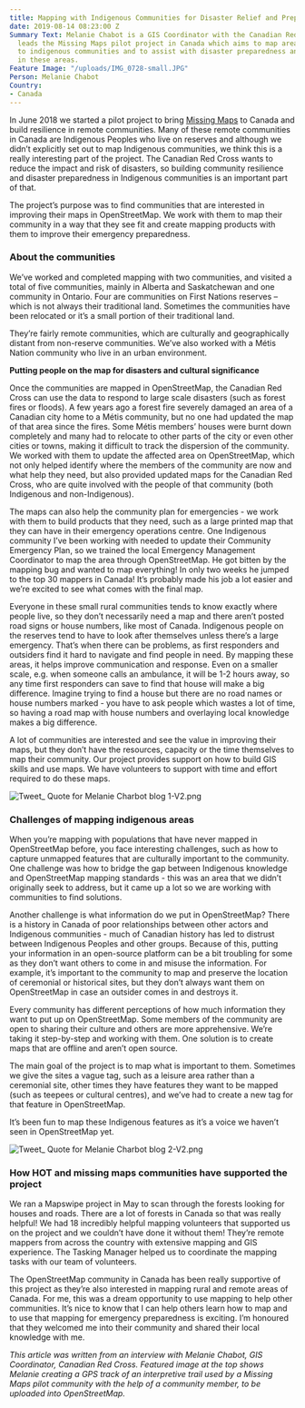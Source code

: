 ```yaml
---
title: Mapping with Indigenous Communities for Disaster Relief and Preparedness
date: 2019-08-14 08:23:00 Z
Summary Text: Melanie Chabot is a GIS Coordinator with the Canadian Red Cross. She
  leads the Missing Maps pilot project in Canada which aims to map areas important
  to indigenous communities and to assist with disaster preparedness and response
  in these areas.
Feature Image: "/uploads/IMG_0728-small.JPG"
Person: Melanie Chabot
Country:
- Canada
---
```


In June 2018 we started a pilot project to bring [Missing Maps](http://www.missingmaps.org/) to Canada and build resilience in remote communities. Many of these remote communities in Canada are Indigenous Peoples who live on reserves and although we didn’t explicitly set out to map Indigenous communities, we think this is a really interesting part of the project. The Canadian Red Cross wants to reduce the impact and risk of disasters, so building community resilience and disaster preparedness in Indigenous communities is an important part of that.

The project’s purpose was to find communities that are interested in improving their maps in OpenStreetMap. We work with them to map their community in a way that they see fit and create mapping products with them to improve their emergency preparedness.

### **About the communities**

We’ve worked and completed mapping with two communities, and visited a total of five communities, mainly in Alberta and Saskatchewan and one community in Ontario. Four are communities on First Nations reserves – which is not always their traditional land. Sometimes the communities have been relocated or it’s a small portion of their traditional land.

They’re fairly remote communities, which are culturally and geographically distant from non-reserve communities. We’ve also worked with a Métis Nation community who live in an urban environment.

**Putting people on the map for disasters and cultural significance**

Once the communities are mapped in OpenStreetMap, the Canadian Red Cross can use the data to respond to large scale disasters (such as forest fires or floods). A few years ago a forest fire severely damaged an area of a Canadian city home to a Métis community, but no one had updated the map of that area since the fires. Some Métis members’ houses were burnt down completely and many had to relocate to other parts of the city or even other cities or towns, making it difficult to track the dispersion of the community. We worked with them to update the affected area on OpenStreetMap, which not only helped identify where the members of the community are now and what help they need, but also provided updated maps for the Canadian Red Cross, who are quite involved with the people of that community (both Indigenous and non-Indigenous).

The maps can also help the community plan for emergencies - we work with them to build products that they need, such as a large printed map that they can have in their emergency operations centre. One Indigenous community I’ve been working with needed to update their Community Emergency Plan, so we trained the local Emergency Management Coordinator to map the area through OpenStreetMap. He got bitten by the mapping bug and wanted to map everything! In only two weeks he jumped to the top 30 mappers in Canada! It’s probably made his job a lot easier and we’re excited to see what comes with the final map.

Everyone in these small rural communities tends to know exactly where people live, so they don’t necessarily need a map and there aren’t posted road signs or house numbers, like most of Canada. Indigenous people on the reserves tend to have to look after themselves unless there’s a large emergency. That’s when there can be problems, as first responders and outsiders find it hard to navigate and find people in need. By mapping these areas, it helps improve communication and response. Even on a smaller scale, e.g. when someone calls an ambulance, it will be 1-2 hours away, so any time first responders can save to find that house will make a big difference. Imagine trying to find a house but there are no road names or house numbers marked - you have to ask people which wastes a lot of time, so having a road map with house numbers and overlaying local knowledge makes a big difference.

A lot of communities are interested and see the value in improving their maps, but they don’t have the resources, capacity or the time themselves to map their community. Our project provides support on how to build GIS skills and use maps. We have volunteers to support with time and effort required to do these maps.

![Tweet_ Quote for Melanie Charbot blog 1-V2.png](/uploads/Tweet_%20Quote%20for%20Melanie%20Charbot%20blog%201-V2.png)

### Challenges of mapping indigenous areas

When you’re mapping with populations that have never mapped in OpenStreetMap before, you face interesting challenges, such as how to capture unmapped features that are culturally important to the community. One challenge was how to bridge the gap between Indigenous knowledge and OpenStreetMap mapping standards - this was an area that we didn’t originally seek to address, but it came up a lot so we are working with communities to find solutions.

Another challenge is what information do we put in OpenStreetMap? There is a history in Canada of poor relationships between other actors and Indigenous communities - much of Canadian history has led to distrust between Indigenous Peoples and other groups. Because of this, putting your information in an open-source platform can be a bit troubling for some as they don’t want others to come in and misuse the information. For example, it’s important to the community to map and preserve the location of ceremonial or historical sites, but they don’t always want them on OpenStreetMap in case an outsider comes in and destroys it.

Every community has different perceptions of how much information they want to put up on OpenStreetMap. Some members of the community are open to sharing their culture and others are more apprehensive. We’re taking it step-by-step and working with them. One solution is to create maps that are offline and aren’t open source.

The main goal of the project is to map what is important to them. Sometimes we give the sites a vague tag, such as a leisure area rather than a ceremonial site, other times they have features they want to be mapped (such as teepees or cultural centres), and we’ve had to create a new tag for that feature in OpenStreetMap.

It’s been fun to map these Indigenous features as it’s a voice we haven’t seen in OpenStreetMap yet.

![Tweet_ Quote for Melanie Charbot blog 2-V2.png](/uploads/Tweet_%20Quote%20for%20Melanie%20Charbot%20blog%202-V2.png)

### How HOT and missing maps communities have supported the project

We ran a Mapswipe project in May to scan through the forests looking for houses and roads. There are a lot of forests in Canada so that was really helpful! We had 18 incredibly helpful mapping volunteers that supported us on the project and we couldn’t have done it without them! They’re remote mappers from across the country with extensive mapping and GIS experience. The Tasking Manager helped us to coordinate the mapping tasks with our team of volunteers.

The OpenStreetMap community in Canada has been really supportive of this project as they’re also interested in mapping rural and remote areas of Canada. For me, this was a dream opportunity to use mapping to help other communities. It’s nice to know that I can help others learn how to map and to use that mapping for emergency preparedness is exciting. I’m honoured that they welcomed me into their community and shared their local knowledge with me.

*This article was written from an interview with Melanie Chabot, GIS Coordinator, Canadian Red Cross. Featured image at the top shows Melanie creating a GPS track of an interpretive trail used by a Missing Maps pilot community with the help of a community member, to be uploaded into OpenStreetMap.*